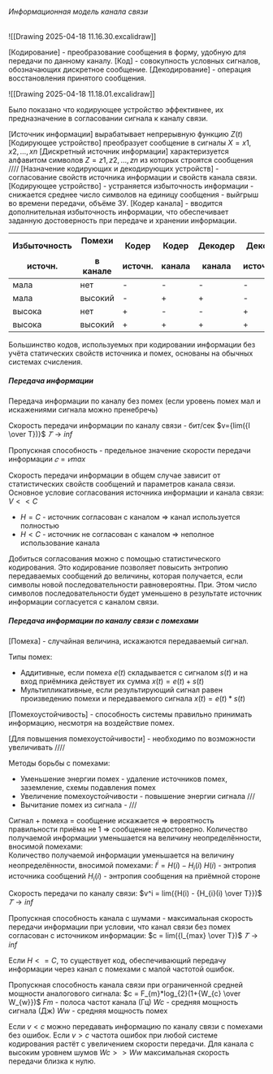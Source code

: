 ###### Информационная модель канала связи

![[Drawing 2025-04-18 11.16.30.excalidraw]]

[Кодирование] - преобразование сообщения в форму, удобную для передачи по данному каналу.
[Код] - совокупность условных сигналов, обозначающих дискретное сообщение.
[Декодирование] - операция восстановления принятого сообщения.

![[Drawing 2025-04-18 11.18.01.excalidraw]]

Было показано что кодирующее устройство эффективнее, их предназначение в согласовании сигнала к каналу связи.

[Источник информации] вырабатывает непрерывную функцию $Z(t)$
[Кодирующее устройство] преобразует сообщение в сигналы $X = {x1, x2, …, xn}$
[Дискретный источник информации] характеризуется алфавитом символов $Z={z1, z2, …, zn}$ из которых строятся сообщения ////
[Назначение кодирующих и декодирующих устройств] - согласование свойств источника информации и свойств канала связи.
[Кодирующее устройство] - устраняется избыточность информации - снижается среднее число символов на единицу сообщения - выйгрыш во времени передачи, объёме ЗУ.
[Кодер канала] - вводится дополнительная избыточность информации, что обеспечивает заданную достоверность при передаче и хранении информации.

| Избыточность<br><br>источн. | Помехи<br><br>в канале | Кодер<br><br>источн. | Кодер<br><br>канала | Декодер<br><br>канала | Декодер<br><br>источника |
| --------------------------- | ---------------------- | -------------------- | ------------------- | --------------------- | ------------------------ |
| мала                        | нет                    | -                    | -                   | -                     | -                        |
| мала                        | высокий                | -                    | +                   | +                     | -                        |
| высока                      | нет                    | +                    | -                   | -                     | +                        |
| высока                      | высокий                | +                    | +                   | +                     | +                        |

Большинство кодов, используемых при кодировании информации без учёта статических свойств источника и помех, основаны на обычных системах счисления. 
##### Передача информации

Передача информации по каналу без помех (если уровень помех мал и искажениями сигнала можно пренебречь)

Скорость передачи информации по каналу связи - бит/сек
$v={lim({I \over T})}$   $𝑇→inf$

Пропускная способность - предельное значение скорости передачи информации $𝑐=𝑣max$  

Скорость передачи информации в общем случае зависит от статистических свойств сообщений и параметров канала связи.
Основное условие согласования источника информации и канала связи: $V << C$
- $H = C$ - источник согласован с каналом => канал используется полностью
- $H < C$ - источник не согласован с каналом => неполное использование канала

Добиться согласования можно с помощью статистического кодирования. Это кодирование позволяет повысить энтропию передаваемых сообщений до величины, которая получается, если символы новой последовательности равновероятны. При. Этом число символов последовательности будет уменьшено в результате источник информации согласуется с каналом связи.
##### Передача информации по каналу связи с помехами

[Помеха] - случайная величина, искажаются передаваемый сигнал.

Типы помех:
- Аддитивные, если помеха $e(t)$ складывается с сигналом $s(t)$ и на вход приёмника действует их сумма $x(t) = e(t) + s(t)$
- Мультипликативные, если результирующий сигнал равен произведению помехи и передаваемого сигнала $x(t) = e(t) * s(t)$

[Помехоустойчивость] - способность системы правильно принимать информацию, несмотря на воздействие помех.

[Для повышения помехоустойчивости] - необходимо по возможности увеличивать ////

Методы борьбы с помехами:
- Уменьшение энергии помех - удаление источников помех, заземление, схемы подавления помех
- Увеличение помехоустойчивости - повышение энергии сигнала ///
- Вычитание помех из сигнала - ///

Сигнал + помеха = сообщение искажается => вероятность правильности приёма не 1 => сообщение недостоверно.
Количество получаемой информации уменьшается на величину неопределённости, вносимой помехами:  
Количество получаемой информации уменьшается на величину неопределённости, вносимой помехами:
$I^i = H(i) - H_{i}(i)$
$H(i)$ - энтропия источника сообщений
$H_{i}(i)$ - энтропия сообщения на приёмной стороне

Скорость передачи по каналу связи: $v^i = lim({H(i) - {H_{i}(i) \over T}})$   $𝑇→inf$

Пропускная способность канала с шумами - максимальная скорость передачи информации при условии, что канал связи без помех согласован с источником информации:
$c = lim({I_{max} \over T})$   $𝑇→inf$

Если $H <= С$, то существует код, обеспечивающий передачу информации через канал с помехами с малой частотой ошибок.

Пропускная способность канала связи при ограниченной средней мощности аналогового сигнала:
$c = F_{m}*log_{2}(1+{W_{c} \over W_{w}})$
$Fm$ - полоса частот канала (Гц)
$Wc$ - средняя мощность сигнала (Дж)
$Ww$ - средняя мощность помех

Если $v < c$ можно передавать информацию по каналу связи с помехами без ошибок.
Если $v > c$ частота ошибок при любой системе кодирования растёт с увеличением скорости передачи.
Для канала с высоким уровнем шумов $Wc >> Ww$ максимальная скорость передачи близка к нулю.